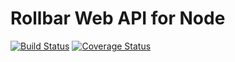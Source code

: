 # Rollbar Web API for Node
[![Build Status](https://travis-ci.org/cwhenderson20/rollbar-api.svg?branch=master)](https://travis-ci.org/cwhenderson20/rollbar-api)
[![Coverage Status](https://coveralls.io/repos/cwhenderson20/rollbar-api/badge.svg?branch=master&service=github)](https://coveralls.io/github/cwhenderson20/rollbar-api?branch=master)